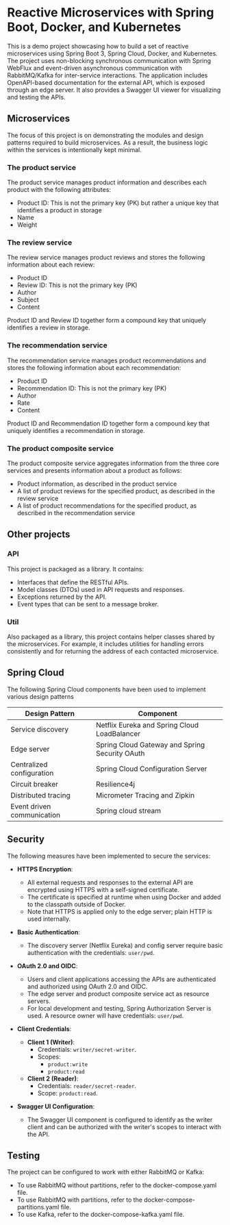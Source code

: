 # Reactive Microservices with Spring Boot, Docker, and Kubernetes

This is a demo project showcasing how to build a set of reactive microservices using Spring Boot 3, Spring Cloud, 
Docker, and Kubernetes. 
The project uses non-blocking synchronous communication with Spring WebFlux and event-driven asynchronous communication
with RabbitMQ/Kafka for inter-service interactions.
The application includes OpenAPI-based documentation for the external API, which is exposed through an edge server. 
It also provides a Swagger UI viewer for visualizing and testing the APIs.

## Microservices
The focus of this project is on demonstrating the modules and design patterns required to build microservices. 
As a result, the business logic within the services is intentionally kept minimal.

### The product service
The product service manages product information and describes each product with the following
attributes:
- Product ID: This is not the primary key (PK) but rather a unique key that identifies a product in storage
- Name
- Weight

### The review service
The review service manages product reviews and stores the following information about each 
review:
- Product ID
- Review ID: This is not the primary key (PK)
- Author
- Subject
- Content

Product ID and Review ID together form a compound key that uniquely identifies a review in storage.

### The recommendation service
The recommendation service manages product recommendations and stores the following information
about each recommendation:
- Product ID
- Recommendation ID: This is not the primary key (PK)
- Author
- Rate
- Content

Product ID and Recommendation ID together form a compound key that uniquely identifies a recommendation in storage.

### The product composite service
The product composite service aggregates information from the three core services and presents
information about a product as follows:
- Product information, as described in the product service
- A list of product reviews for the specified product, as described in the review service
- A list of product recommendations for the specified product, as described in the recommendation
  service

## Other projects
### API
This project is packaged as a library. It contains:
- Interfaces that define the RESTful APIs.
- Model classes (DTOs) used in API requests and responses.
- Exceptions returned by the API.
- Event types that can be sent to a message broker.

### Util
Also packaged as a library, this project contains helper classes shared by the microservices. For example, it includes 
utilities for handling errors consistently and for returning the address of each contacted microservice.

## Spring Cloud
The following Spring Cloud components have been used to implement various design patterns

| Design Pattern             | Component                                      |
|----------------------------|------------------------------------------------|
| Service discovery          | Netflix Eureka and Spring Cloud LoadBalancer   |
| Edge server                | Spring Cloud Gateway and Spring Security OAuth |
| Centralized configuration  | Spring Cloud Configuration Server              |
| Circuit breaker            | Resilience4j                                   |
| Distributed tracing        | Micrometer Tracing and Zipkin                  |
| Event driven communication | Spring cloud stream                            |


## Security

The following measures have been implemented to secure the services:

- **HTTPS Encryption**:
  - All external requests and responses to the external API are encrypted using HTTPS with a self-signed certificate.
  - The certificate is specified at runtime when using Docker and added to the classpath outside of Docker.
  - Note that HTTPS is applied only to the edge server; plain HTTP is used internally.

- **Basic Authentication**:
  - The discovery server (Netflix Eureka) and config server require basic authentication with the credentials: `user/pwd`.

- **OAuth 2.0 and OIDC**:
  - Users and client applications accessing the APIs are authenticated and authorized using OAuth 2.0 and OIDC.
  - The edge server and product composite service act as resource servers.
  - For local development and testing, Spring Authorization Server is used. A resource owner will have credentials: `user/pwd`.

- **Client Credentials**:
  - **Client 1 (Writer)**:
    - Credentials: `writer/secret-writer`.
    - Scopes:
      - `product:write`
      - `product:read`
  - **Client 2 (Reader)**:
    - Credentials: `reader/secret-reader`.
    - Scope: `product:read`.

- **Swagger UI Configuration**:
  - The Swagger UI component is configured to identify as the writer client and can be authorized with the writer's scopes to interact with the API.

## Testing
The project can be configured to work with either RabbitMQ or Kafka:
- To use RabbitMQ without partitions, refer to the docker-compose.yaml file.
- To use RabbitMQ with partitions, refer to the docker-compose-partitions.yaml file.
- To use Kafka, refer to the docker-compose-kafka.yaml file.

